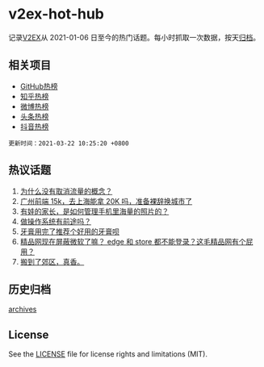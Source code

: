 # v2ex-hot-hub

 记录[V2EX](https://www.v2ex.com/)从 2021-01-06 日至今的热门话题。每小时抓取一次数据，按天[归档](archives)。
 
 ## 相关项目

- [GitHub热榜](https://github.com/lonnyzhang423/github-hot-hub)
- [知乎热榜](https://github.com/lonnyzhang423/zhihu-hot-hub)
- [微博热榜](https://github.com/lonnyzhang423/weibo-hot-hub)
- [头条热榜](https://github.com/lonnyzhang423/toutiao-hot-hub)
- [抖音热榜](https://github.com/lonnyzhang423/douyin-hot-hub)


 `更新时间：2021-03-22 10:25:20 +0800`

## 热议话题

1. [为什么没有取消流量的概念？](https://www.v2ex.com/t/763708)
1. [广州前端 15k，去上海能拿 20K 吗，准备裸辞换城市了](https://www.v2ex.com/t/763654)
1. [有娃的家长，是如何管理手机里海量的照片的？](https://www.v2ex.com/t/763648)
1. [做操作系统有前途吗？](https://www.v2ex.com/t/763726)
1. [牙膏用完了推荐个好用的牙膏呗](https://www.v2ex.com/t/763808)
1. [精品网现在屏蔽微软了嘛？ edge 和 store 都不能登录？这毛精品网有个屁用？](https://www.v2ex.com/t/763625)
1. [搬到了郊区，真香。](https://www.v2ex.com/t/763710)

## 历史归档

[archives](archives)

## License

See the [LICENSE](LICENSE) file for license rights and limitations (MIT).
